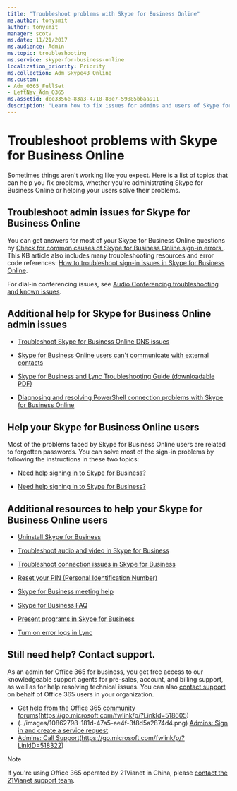 ```yaml
---
title: "Troubleshoot problems with Skype for Business Online"
ms.author: tonysmit
author: tonysmit
manager: scotv
ms.date: 11/21/2017
ms.audience: Admin
ms.topic: troubleshooting
ms.service: skype-for-business-online
localization_priority: Priority
ms.collection: Adm_Skype4B_Online
ms.custom:
- Adm_O365_FullSet
- LeftNav_Adm_O365
ms.assetid: dce3356e-83a3-4718-88e7-59885bbaa911
description: "Learn how to fix issues for admins and users of Skype for Business in Office 365."
---
```


# Troubleshoot problems with Skype for Business Online

Sometimes things aren't working like you expect. Here is a list of topics that can help you fix problems, whether you're administrating Skype for Business Online or helping your users solve their problems.
  
## Troubleshoot admin issues for Skype for Business Online

You can get answers for most of your Skype for Business Online questions by [Check for common causes of Skype for Business Online sign-in errors ](troubleshooting-skype-for-business-online-sign-in-errors-for-administrators.md#__toc323194094). This KB article also includes many troubleshooting resources and error code references: [How to troubleshoot sign-in issues in Skype for Business Online](https://go.microsoft.com/fwlink/p/?LinkId=747952).
  
For dial-in conferencing issues, see [Audio Conferencing troubleshooting and known issues](../audio-conferencing-in-office-365/audio-conferencing-troubleshooting-and-known-issues.md).
  
## Additional help for Skype for Business Online admin issues

- [Troubleshoot Skype for Business Online DNS issues](https://go.microsoft.com/fwlink/p/?LinkId=786985)
    
- [Skype for Business Online users can't communicate with external contacts](https://go.microsoft.com/fwlink/p/?LinkId=786984)
    
- [Skype for Business and Lync Troubleshooting Guide (downloadable PDF)](https://gallery.technet.microsoft.com/office/Skype-for-Business-and-7857597d/view/Discussions)
    
- [Diagnosing and resolving PowerShell connection problems with Skype for Business Online](https://go.microsoft.com/fwlink/p/?LinkId=786983)
    
## Help your Skype for Business Online users

Most of the problems faced by Skype for Business Online users are related to forgotten passwords. You can solve most of the sign-in problems by following the instructions in these two topics:
  
- [Need help signing in to Skype for Business?](http://support.office.com/article/448b8ea7-5b33-444a-afd4-175fc9930d05)
    
- [Need help signing in to Skype for Business?](http://support.office.com/article/448b8ea7-5b33-444a-afd4-175fc9930d05#bkmk-reset-password)
    
## Additional resources to help your Skype for Business Online users

- [Uninstall Skype for Business](http://technet.microsoft.com/library/28c4a036-7f22-406c-b7f4-87894cbaf902%28Office.14%29.aspx)
    
- [Troubleshoot audio and video in Skype for Business](http://technet.microsoft.com/library/62777bc6-c52b-47ae-84ba-a8905c3b71dc%28Office.14%29.aspx)
    
- [Troubleshoot connection issues in Skype for Business](http://technet.microsoft.com/library/ca302828-783f-425c-bbe2-356348583771%28Office.14%29.aspx)
    
- [Reset your PIN (Personal Identification Number)](http://technet.microsoft.com/library/b62e7fc0-5ccc-4aac-925b-6ab94f18dfcd%28Office.14%29.aspx)
    
- [Skype for Business meeting help](http://technet.microsoft.com/library/e0bc00a0-b01f-4f51-88fa-6f74abefa203%28Office.14%29.aspx)
    
- [Skype for Business FAQ](http://technet.microsoft.com/library/2461b8dd-c825-4e18-9a4c-015bba5a5a7e%28Office.14%29.aspx)
    
- [Present programs in Skype for Business](http://technet.microsoft.com/library/a5e6f4dc-06ac-4ccd-9a52-649b4f4a5306%28Office.14%29.aspx)
    
- [Turn on error logs in Lync](http://technet.microsoft.com/library/eaf6602b-95e0-4c27-869f-36017475806c%28Office.14%29.aspx)
    
## Still need help? Contact support.
<a name="BK_SupportBridge_1"> </a>

As an admin for Office 365 for business, you get free access to our knowledgeable support agents for pre-sales, account, and billing support, as well as for help resolving technical issues. You can also [contact support](https://go.microsoft.com/fwlink/p/?LinkID=518322) on behalf of Office 365 users in your organization.
  
- [Get help from the Office 365 community forums](../images/12a746cc-184b-4288-908c-f718ce9c4ba5.png)(https://go.microsoft.com/fwlink/p/?LinkId=518605)
- (../images/10862798-181d-47a5-ae4f-3f8d5a2874d4.png) [Admins: Sign in and create a service request](https://go.microsoft.com/fwlink/p/?LinkId=519124)
- [Admins: Call Support](../images/9f262e67-e8c9-4fc0-85c2-b3f4cfbc064e.png)(https://go.microsoft.com/fwlink/p/?LinkID=518322)

> [!NOTE]
> If you're using Office 365 operated by 21Vianet in China, please [contact the 21Vianet support team](https://go.microsoft.com/fwlink/p/?linkid=847978). 
  

